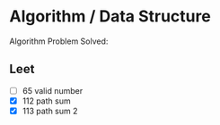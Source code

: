 # Algorithm / Data Structure

Algorithm Problem Solved:

## Leet

- [ ] 65 valid number
- [X] 112 path sum
- [X] 113 path sum 2
